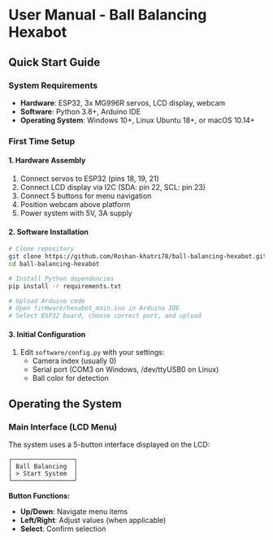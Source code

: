 # User Manual - Ball Balancing Hexabot

## Quick Start Guide

### System Requirements
- **Hardware**: ESP32, 3x MG996R servos, LCD display, webcam
- **Software**: Python 3.8+, Arduino IDE
- **Operating System**: Windows 10+, Linux Ubuntu 18+, or macOS 10.14+

### First Time Setup

#### 1. Hardware Assembly
1. Connect servos to ESP32 (pins 18, 19, 21)
2. Connect LCD display via I2C (SDA: pin 22, SCL: pin 23)
3. Connect 5 buttons for menu navigation
4. Position webcam above platform
5. Power system with 5V, 3A supply

#### 2. Software Installation
```bash
# Clone repository
git clone https://github.com/Roshan-khatri78/ball-balancing-hexabot.git
cd ball-balancing-hexabot

# Install Python dependencies
pip install -r requirements.txt

# Upload Arduino code
# Open firmware/hexabot_main.ino in Arduino IDE
# Select ESP32 board, choose correct port, and upload
```

#### 3. Initial Configuration
1. Edit `software/config.py` with your settings:
   - Camera index (usually 0)
   - Serial port (COM3 on Windows, /dev/ttyUSB0 on Linux)
   - Ball color for detection

## Operating the System

### Main Interface (LCD Menu)

The system uses a 5-button interface displayed on the LCD:

```
┌─────────────────┐
│ Ball Balancing  │
│ > Start System  │
└─────────────────┘
```

**Button Functions:**
- **Up/Down**: Navigate menu items
- **Left/Right**: Adjust values (when applicable)
- **Select**: Confirm selection
